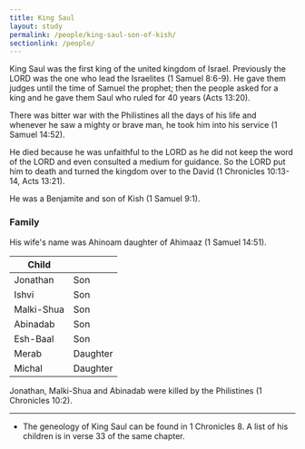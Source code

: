 ```yaml
---
title: King Saul
layout: study
permalink: /people/king-saul-son-of-kish/
sectionlink: /people/
---
```


King Saul was the first king of the united kingdom of Israel. Previously the LORD was the one who lead the Israelites (1 Samuel 8:6-9). He gave them judges until the time of Samuel the prophet; then the people asked for a king and he gave them Saul who ruled for 40 years (Acts 13:20).

There was bitter war with the Philistines all the days of his life and whenever he saw a mighty or brave man, he took him into his service (1 Samuel 14:52).

He died because he was unfaithful to the LORD as he did not keep the word of the LORD and even consulted a medium for guidance. So the LORD put him to death and turned the kingdom over to the David (1 Chronicles 10:13-14, Acts 13:21).

He was a Benjamite and son of Kish (1 Samuel 9:1).

### Family

His wife's name was Ahinoam daughter of Ahimaaz (1 Samuel 14:51).

| Child       |           |
| ----------- | --------- |
| Jonathan    | Son       |
| Ishvi       | Son       |
| Malki-Shua  | Son       |
| Abinadab    | Son       |
| Esh-Baal    | Son       |
| Merab       | Daughter  |
| Michal      | Daughter  |

Jonathan, Malki-Shua and Abinadab were killed by the Philistines (1 Chronicles 10:2).


---

* The geneology of King Saul can be found in 1 Chronicles 8. A list of his children is in verse 33 of the same chapter.

